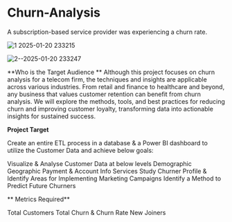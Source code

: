 # Churn-Analysis
A subscription-based service provider was experiencing a churn rate.


![1 2025-01-20 233215](https://github.com/user-attachments/assets/ced5137f-2510-4f47-b1e7-494e1a4bee13)


![2--2025-01-20 233247](https://github.com/user-attachments/assets/c103d2a8-a1b0-4eee-b7bb-8124b89be860)




**Who is the Target Audience
**
Although this project focuses on churn analysis for a telecom firm, the techniques and insights are applicable across various industries. From retail and finance to healthcare and beyond, any business that values customer retention can benefit from churn analysis. We will explore the methods, tools, and best practices for reducing churn and improving customer loyalty, transforming data into actionable insights for sustained success.

**Project Target**

Create an entire ETL process in a database & a Power BI dashboard to utilize the Customer Data and achieve below goals:

Visualize & Analyse Customer Data at below levels
Demographic
Geographic
Payment & Account Info
Services
Study Churner Profile & Identify Areas for Implementing Marketing Campaigns
Identify a Method to Predict Future Churners

**
Metrics Required**

Total Customers
Total Churn & Churn Rate
New Joiners
